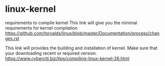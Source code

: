 # linux-kernel
requirements to compile kernel
This link will give you the minimal requirements for kernel compilation
https://github.com/torvalds/linux/blob/master/Documentation/process/changes.rst

This link will provides the building and installation of kernel. Make sure that your downloading recent or required version.
https://www.cyberciti.biz/tips/compiling-linux-kernel-26.html
